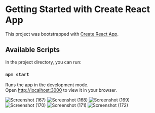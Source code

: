 # Getting Started with Create React App

This project was bootstrapped with [Create React App](https://github.com/facebook/create-react-app).

## Available Scripts

In the project directory, you can run:

### `npm start`

Runs the app in the development mode.\
Open [http://localhost:3000](http://localhost:3000) to view it in your browser.


![Screenshot (167)](https://github.com/amarsahu9272/Rapidd-assignment/assets/84452853/678eb348-361e-424d-840a-74944f2ecf52)
![Screenshot (168)](https://github.com/amarsahu9272/Rapidd-assignment/assets/84452853/306542fd-6aac-471b-aa1b-a3ba47fb2e04)
![Screenshot (169)](https://github.com/amarsahu9272/Rapidd-assignment/assets/84452853/d2796b72-0482-4e5b-86f2-cb3bd60304d0)
![Screenshot (170)](https://github.com/amarsahu9272/Rapidd-assignment/assets/84452853/0d79f006-3358-4af2-821e-61a4a3ad8023)
![Screenshot (171)](https://github.com/amarsahu9272/Rapidd-assignment/assets/84452853/b1c1c061-e45c-469e-a122-233f3b4ca73c)
![Screenshot (172)](https://github.com/amarsahu9272/Rapidd-assignment/assets/84452853/32b58a3a-7226-429d-a81e-d418c659027c)
